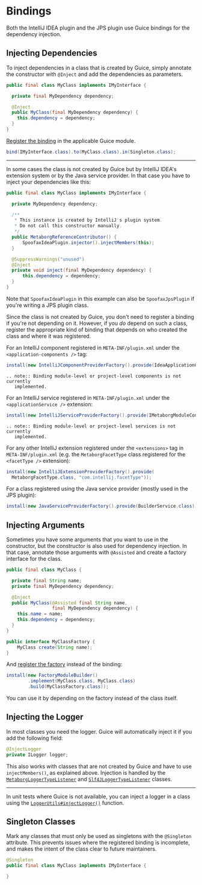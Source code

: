 # Bindings
Both the IntelliJ IDEA plugin and the JPS plugin use Guice bindings for the
dependency injection.



## Injecting Dependencies
To inject dependencies in a class that is created by Guice, simply annotate
the constructor with `@Inject` and add the dependencies as parameters.

```java
public final class MyClass implements IMyInterface {

  private final MyDependency dependency;

  @Inject
  public MyClass(final MyDependency dependency) {
    this.dependency = dependency;
  }
}
```

[Register the binding][1] in the applicable Guice module.

```java
bind(IMyInterface.class).to(MyClass.class).in(Singleton.class);
```

---

In some cases the class is not created by Guice but by IntelliJ IDEA's extension
system or by the Java service provider. In that case you have to inject your
dependencies like this:

```java
public final class MyClass implements IMyInterface {

  private MyDependency dependency;

  /**
   * This instance is created by IntelliJ's plugin system.
   * Do not call this constructor manually.
   */
  public MetaborgReferenceContributor() {
      SpoofaxIdeaPlugin.injector().injectMembers(this);
  }

  @SuppressWarnings("unused")
  @Inject
  private void inject(final MyDependency dependency) {
      this.dependency = dependency;
  }
}
```

Note that `SpoofaxIdeaPlugin` in this example can also be `SpoofaxJpsPlugin`
if you're writing a JPS plugin class.

Since the class is not created by Guice, you don't need to register a binding
if you're not depending on it. However, if you _do_ depend on such a class,
register the appropriate kind of binding that depends on who created the
class and where it was registered.


For an IntelliJ component registered in `META-INF/plugin.xml` under the
`<application-components />` tag:

```java
install(new IntelliJComponentProviderFactory().provide(IdeaApplicationComponent.class));
```

```eval_rst
.. note:: Binding module-level or project-level components is not currently
   implemented.
```

For an IntelliJ service registered in `META-INF/plugin.xml` under the
`<applicationService />` extension:

```java
install(new IntelliJServiceProviderFactory().provide(IMetaborgModuleConfig.class));
```

```eval_rst
.. note:: Binding module-level or project-level services is not currently
   implemented.
```

For any other IntelliJ extension registered under the `<extensions>` tag
in `META-INF/plugin.xml` (e.g. the `MetaborgFacetType` class registered for the
`<facetType />` extension):

```java
install(new IntelliJExtensionProviderFactory().provide(
  MetaborgFacetType.class, "com.intellij.facetType"));
```

For a class registered using the Java service provider (mostly used in the JPS
plugin):

```java
install(new JavaServiceProviderFactory().provide(BuilderService.class));
```



## Injecting Arguments
Sometimes you have some arguments that you want to use in the constructor,
but the constructor is also used for dependency injection. In that case,
annotate those arguments with `@Assisted` and create a factory interface
for the class.

```java
public final class MyClass {

  private final String name;
  private final MyDependency dependency;

  @Inject
  public MyClass(@Assisted final String name,
                 final MyDependency dependency) {
    this.name = name;
    this.dependency = dependency;
  }
}

public interface MyClassFactory {
    MyClass create(String name);
}
```

And [register the factory][2] instead of the binding:

```java
install(new FactoryModuleBuilder()
        .implement(MyClass.class, MyClass.class)
        .build(MyClassFactory.class));
```

You can use it by depending on the factory instead of the class itself.



## Injecting the Logger
In most classes you need the logger. Guice will automatically inject it if
you add the following field:

```java
@InjectLogger
private ILogger logger;
```

This also works with classes that are not created by Guice and have to use
`injectMembers()`, as explained above. Injection is handled by the
[`MetaborgLoggerTypeListener`][3] and [`Slf4JLoggerTypeListener`][4] classes.

---

In unit tests where Guice is not available, you can inject a logger in a class
using the [`LoggerUtils#injectLogger()`][5] function.


## Singleton Classes
Mark any classes that must only be used as singletons with the `@Singleton`
attribute. This prevents issues where the registered binding is incomplete,
and makes the intent of the class clear to future maintainers.

```java
@Singleton
public final class MyClass implements IMyInterface {

}
```



[1]: https://github.com/google/guice/wiki/Bindings
[2]: https://github.com/google/guice/wiki/AssistedInject
[3]: https://github.com/metaborg/spoofax-intellij/blob/develop/org.metaborg.intellij/src/main/java/org/metaborg/intellij/logging/MetaborgLoggerTypeListener.java
[4]: https://github.com/metaborg/spoofax-intellij/blob/develop/org.metaborg.intellij/src/main/java/org/metaborg/intellij/logging/Slf4JLoggerTypeListener.java
[5]: https://github.com/metaborg/spoofax-intellij/blob/develop/org.metaborg.intellij/src/main/java/org/metaborg/intellij/logging/LoggerUtils.java
